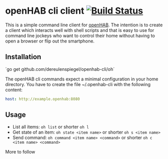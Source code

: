 # openHAB cli client [![Build Status](https://travis-ci.org/dereulenspiegel/openhab-cli.svg?branch=master)](https://travis-ci.org/dereulenspiegel/openhab-cli)

This is a simple command line client for [openHAB](http://www.openhab.org/).
The intention is to create a client which interacts well with shell scripts and
that is easy to use for command line jockeys who want to control their home
without having to open a browser or flip out the smartphone.

## Installation

´go get github.com/dereulenspiegel/openhab-cli/oh´

The openHAB cli commands expect a minimal configuration in your home directory.
You have to create the file ~/.openhab-cli with the following content:

```yaml
host: http://example.openhab:8080
```

## Usage

* List all items: `oh list` or shorter `oh l`
* Get state of an item: `oh state <item name>` or shorter `oh s <item name>`
* Send command: `oh command <item name> <command>` or shorter `oh c <item name> <command>`

More to follow
